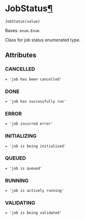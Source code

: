 # JobStatus[¶](#jobstatus "Permalink to this headline")

<span id="undefined" />

`JobStatus(value)`

Bases: `enum.Enum`

Class for job status enumerated type.

## Attributes

<span id="undefined" />

### CANCELLED

`= 'job has been cancelled'`

<span id="undefined" />

### DONE

`= 'job has successfully run'`

<span id="undefined" />

### ERROR

`= 'job incurred error'`

<span id="undefined" />

### INITIALIZING

`= 'job is being initialized'`

<span id="undefined" />

### QUEUED

`= 'job is queued'`

<span id="undefined" />

### RUNNING

`= 'job is actively running'`

<span id="undefined" />

### VALIDATING

`= 'job is being validated'`
